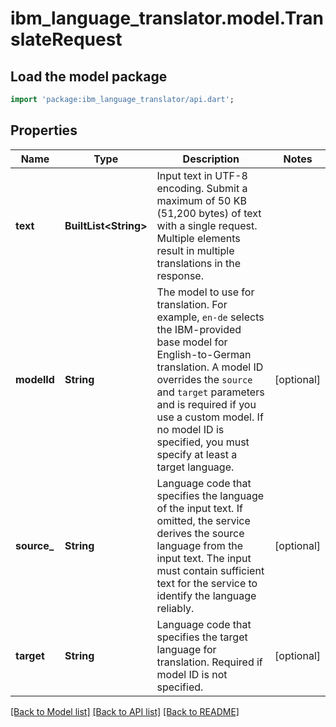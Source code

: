 # ibm_language_translator.model.TranslateRequest

## Load the model package
```dart
import 'package:ibm_language_translator/api.dart';
```

## Properties
Name | Type | Description | Notes
------------ | ------------- | ------------- | -------------
**text** | **BuiltList&lt;String&gt;** | Input text in UTF-8 encoding. Submit a maximum of 50 KB (51,200 bytes) of text with a single request. Multiple elements result in multiple translations in the response. | 
**modelId** | **String** | The model to use for translation. For example, `en-de` selects the IBM-provided base model for English-to-German translation. A model ID overrides the `source` and `target` parameters and is required if you use a custom model. If no model ID is specified, you must specify at least a target language. | [optional] 
**source_** | **String** | Language code that specifies the language of the input text. If omitted, the service derives the source language from the input text. The input must contain sufficient text for the service to identify the language reliably. | [optional] 
**target** | **String** | Language code that specifies the target language for translation. Required if model ID is not specified. | [optional] 

[[Back to Model list]](../../README.md#documentation-for-models) [[Back to API list]](../../README.md#documentation-for-api-endpoints) [[Back to README]](../../README.md)


